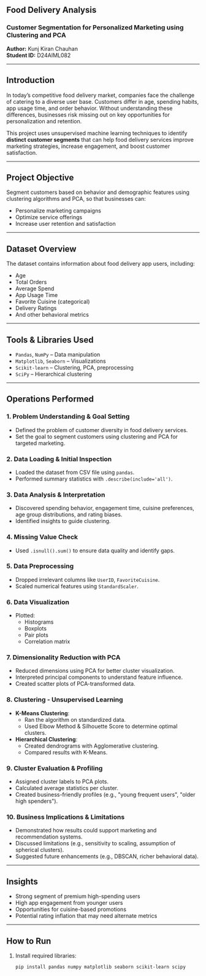 ## Food Delivery Analysis  
### Customer Segmentation for Personalized Marketing using Clustering and PCA  
**Author:** Kunj Kiran Chauhan  
**Student ID:** D24AIML082

---

## Introduction  
In today’s competitive food delivery market, companies face the challenge of catering to a diverse user base. Customers differ in age, spending habits, app usage time, and order behavior. Without understanding these differences, businesses risk missing out on key opportunities for personalization and retention.

This project uses unsupervised machine learning techniques to identify **distinct customer segments** that can help food delivery services improve marketing strategies, increase engagement, and boost customer satisfaction.

---

## Project Objective  
Segment customers based on behavior and demographic features using clustering algorithms and PCA, so that businesses can:
- Personalize marketing campaigns
- Optimize service offerings
- Increase user retention and satisfaction

---

## Dataset Overview  
The dataset contains information about food delivery app users, including:
- Age  
- Total Orders  
- Average Spend  
- App Usage Time  
- Favorite Cuisine (categorical)  
- Delivery Ratings  
- And other behavioral metrics

---

## Tools & Libraries Used  
- `Pandas`, `NumPy` – Data manipulation  
- `Matplotlib`, `Seaborn` – Visualizations  
- `Scikit-learn` – Clustering, PCA, preprocessing  
- `SciPy` – Hierarchical clustering

---

## Operations Performed

### 1. Problem Understanding & Goal Setting  
- Defined the problem of customer diversity in food delivery services.  
- Set the goal to segment customers using clustering and PCA for targeted marketing.

### 2. Data Loading & Initial Inspection  
- Loaded the dataset from CSV file using `pandas`.  
- Performed summary statistics with `.describe(include='all')`.

### 3. Data Analysis & Interpretation  
- Discovered spending behavior, engagement time, cuisine preferences, age group distributions, and rating biases.  
- Identified insights to guide clustering.

### 4. Missing Value Check  
- Used `.isnull().sum()` to ensure data quality and identify gaps.

### 5. Data Preprocessing  
- Dropped irrelevant columns like `UserID`, `FavoriteCuisine`.  
- Scaled numerical features using `StandardScaler`.

### 6. Data Visualization  
- Plotted:
  - Histograms
  - Boxplots
  - Pair plots
  - Correlation matrix

### 7. Dimensionality Reduction with PCA  
- Reduced dimensions using PCA for better cluster visualization.  
- Interpreted principal components to understand feature influence.  
- Created scatter plots of PCA-transformed data.

### 8. Clustering - Unsupervised Learning  
- **K-Means Clustering**:
  - Ran the algorithm on standardized data.  
  - Used Elbow Method & Silhouette Score to determine optimal clusters.
- **Hierarchical Clustering**:
  - Created dendrograms with Agglomerative clustering.  
  - Compared results with K-Means.

### 9. Cluster Evaluation & Profiling  
- Assigned cluster labels to PCA plots.  
- Calculated average statistics per cluster.  
- Created business-friendly profiles (e.g., "young frequent users", "older high spenders").

### 10. Business Implications & Limitations  
- Demonstrated how results could support marketing and recommendation systems.  
- Discussed limitations (e.g., sensitivity to scaling, assumption of spherical clusters).  
- Suggested future enhancements (e.g., DBSCAN, richer behavioral data).

---

## Insights  
- Strong segment of premium high-spending users  
- High app engagement from younger users  
- Opportunities for cuisine-based promotions  
- Potential rating inflation that may need alternate metrics

---

## How to Run  
1. Install required libraries:  
   ```bash
   pip install pandas numpy matplotlib seaborn scikit-learn scipy
